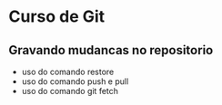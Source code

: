 # Curso de Git

## Gravando mudancas no repositorio

* uso do comando restore
* uso do comando push e pull
* uso do comando git fetch
